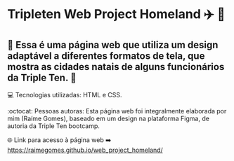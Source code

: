# Tripleten Web Project Homeland :airplane: :house_with_garden:

## :pushpin: Essa é uma página web que utiliza um design adaptável a diferentes formatos de tela, que mostra as cidades natais de alguns funcionários da Triple Ten. :sparkler:

:computer: Tecnologias utilizadas: HTML e CSS.

:octocat: Pessoas autoras: Esta página web foi integralmente elaborada por mim (Raíme Gomes), baseado em um design na plataforma Figma, de autoria da Triple Ten bootcamp.

:globe_with_meridians: Link para acesso à página web :arrow_right: https://raimegomes.github.io/web_project_homeland/
